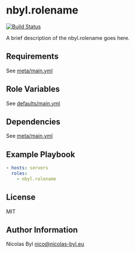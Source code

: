 nbyl.rolename
=========
[![Build Status](https://travis-ci.org/nbyl/ansible-rolename.svg?branch=master)](https://travis-ci.org/nbyl/ansible-rolename)

A brief description of the nbyl.rolename goes here.

Requirements
------------

See [meta/main.yml](meta/main.yml)

Role Variables
--------------

See [defaults/main.yml](defaults/main.yml)

Dependencies
------------

See [meta/main.yml](meta/main.yml)

Example Playbook
----------------

```yml
- hosts: servers
  roles:
    - nbyl.rolename
```

License
-------

MIT

Author Information
------------------

Nicolas Byl <nico@nicolas-byl.eu>
